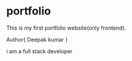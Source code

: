 # portfolio
This is my first portfolio website(only frontend).

Author{
    Deepak kumar
}
<p>i am a full stack developer</p>
